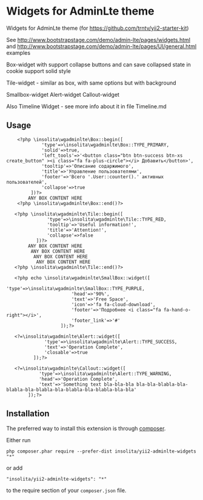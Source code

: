 Widgets for AdminLte theme
===========================
Widgets for AdminLte theme  (for https://github.com/trntv/yii2-starter-kit)

See http://www.bootstrapstage.com/demo/admin-lte/pages/widgets.html  and http://www.bootstrapstage.com/demo/admin-lte/pages/UI/general.html examples

Box-widget with support collapse buttons and can save collapsed state in cookie
support solid style

Tile-widget - similar as box, with same options but with background

Smallbox-widget
Alert-widget
Callout-widget

Also Timeline Widget - see more info about it in file Timeline.md

Usage
------

```
    <?php \insolita\wgadminlte\Box::begin([
             'type'=>\insolita\wgadminlte\Box::TYPE_PRIMARY,
             'solid'=>true,
             'left_tools'=>'<button class="btn btn-success btn-xs create_button" ><i class="fa fa-plus-circle"></i> Добавить</button>',
             'tooltip'=>'Описание содаржимого',
             'title'=>'Управление пользователями',
             'footer'=>'Всего '.User::counter().' активных пользователей',
             'collapse'=>true
         ])?>
        ANY BOX CONTENT HERE
    <?php \insolita\wgadminlte\Box::end()?>

   <?php \insolita\wgadminlte\Tile::begin([
               'type'=>\insolita\wgadminlte\Tile::TYPE_RED,
               'tooltip'=>'Useful information!',
               'title'=>'Attention!',
               'collapse'=>false
           ])?>
        ANY BOX CONTENT HERE
         ANY BOX CONTENT HERE
          ANY BOX CONTENT HERE
           ANY BOX CONTENT HERE
   <?php \insolita\wgadminlte\Tile::end()?>

   <?php echo \insolita\wgadminlte\SmallBox::widget([
	                    'type'=>\insolita\wgadminlte\SmallBox::TYPE_PURPLE,
	                    'head'=>'90%',
	                    'text'=>'Free Space',
	                    'icon'=>'fa fa-cloud-download',
	                    'footer'=>'Подробнее <i class="fa fa-hand-o-right"></i>',
	                    'footer_link'=>'#'
	                ]);?>

   <?=\insolita\wgadminlte\Alert::widget([
              'type'=>\insolita\wgadminlte\Alert::TYPE_SUCCESS,
              'text'=>'Operation Complete',
              'closable'=>true
          ]);?>

   <?=\insolita\wgadminlte\Callout::widget([
            'type'=>\insolita\wgadminlte\Alert::TYPE_WARNING,
            'head'=>'Operation Complete',
            'text'=>'Something text bla-bla-bla bla-bla-blabla-bla-blabla-bla-blabla-bla-blabla-bla-blabla-bla-bla'
        ]);?>

```


Installation
------------

The preferred way to install this extension is through [composer](http://getcomposer.org/download/).

Either run

```
php composer.phar require --prefer-dist insolita/yii2-adminlte-widgets "*"
```

or add

```
"insolita/yii2-adminlte-widgets": "*"
```

to the require section of your `composer.json` file.

